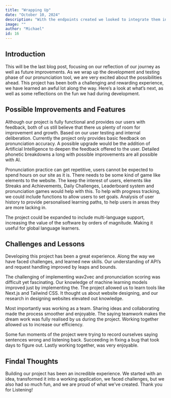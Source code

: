 ```yaml
---
title: "Wrapping Up"
date: "October 10, 2024"
description: "With the endpoints created we looked to integrate them into the frontend."
image: ""
author: "Michael"
id: 16
---
```


## Introduction

This will be the last blog post, focusing on our reflection of our journey as well as future
improvements. As we wrap up the development and testing phase of our pronunciation tool,
we are very excited about the possibilities ahead. This project has been both a challenging
and rewarding experience, we have learned an awful lot along the way. Here’s a look at
what’s next, as well as some reflections on the fun we had during development.

## Possible Improvements and Features
Although our project is fully functional and provides our users with feedback, both of us still
believe that there us plenty of room for improvement and growth. Based on our user testing
and internal deliberation.
Currently the project only provides basic feedback on pronunciation accuracy. A possible
upgrade would be the addition of Artificial Intelligence to deepen the feedback offered to the
user. Detailed phonetic breakdowns a long with possible improvements are all possible with
AI.

Pronunciation practice can get repetitive, users cannot be expected to spend hours on our
site as it is. There needs to be some kind of game like elements to the website. The keep the
interest of users, elements like Streaks and Achievements, Daily Challenges, Leaderboard
system and pronunciation games would help with this.
To help with progress tracking, we could include functions to allow users to set goals.
Analysis of user history to provide personalised learning paths, to help users in areas they
are more lacking in.

The project could be expanded to include multi-language support, increasing the value of the
software by orders of magnitude. Making it useful for global language learners.

## Challenges and Lessons

Developing this project has been a great experience. Along the way we have faced
challenges, and learned new skills. Our understanding of API’s and request handling
improved by leaps and bounds.

The challenging of implementing wav2vec and pronunciation scoring was difficult yet
fascinating. Our knowledge of machine learning models improved just by implementing the.
The project allowed us to learn tools like Next.js and Tailwind CSS. It thought us about
website designing, and our research in designing websites elevated out knowledge.

Most importantly was working as a team. Sharing ideas and collaborating made the process
smoother and enjoyable. The saying teamwork makes the dream work was fully realised by
us during the project. Working together allowed us to increase our efficiency.

Some fun moments of the project were trying to record ourselves saying sentences wrong
and listening back. Succeeding in fixing a bug that took days to figure out. Lastly working
together, was very enjoyable.

## Findal Thoughts

Building our project has been an incredible experience. We started with an idea, transformed
it into a working application, we faced challenges, but we also had so much fun, and we are
proud of what we’ve created. Thank you for Listening!